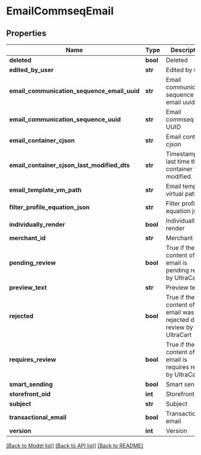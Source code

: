 # EmailCommseqEmail

## Properties
Name | Type | Description | Notes
------------ | ------------- | ------------- | -------------
**deleted** | **bool** | Deleted | [optional] 
**edited_by_user** | **str** | Edited by user | [optional] 
**email_communication_sequence_email_uuid** | **str** | Email communication sequence email uuid | [optional] 
**email_communication_sequence_uuid** | **str** | Email commseq UUID | [optional] 
**email_container_cjson** | **str** | Email container cjson | [optional] 
**email_container_cjson_last_modified_dts** | **str** | Timestamp the last time the container was modified. | [optional] 
**email_template_vm_path** | **str** | Email template virtual path | [optional] 
**filter_profile_equation_json** | **str** | Filter profile equation json | [optional] 
**individually_render** | **bool** | Individually render | [optional] 
**merchant_id** | **str** | Merchant ID | [optional] 
**pending_review** | **bool** | True if the content of this email is pending review by UltraCart | [optional] 
**preview_text** | **str** | Preview text | [optional] 
**rejected** | **bool** | True if the content of this email was rejected during review by UltraCart | [optional] 
**requires_review** | **bool** | True if the content of this email is requires review by UltraCart | [optional] 
**smart_sending** | **bool** | Smart sending | [optional] 
**storefront_oid** | **int** | Storefront oid | [optional] 
**subject** | **str** | Subject | [optional] 
**transactional_email** | **bool** | Transactional email | [optional] 
**version** | **int** | Version | [optional] 

[[Back to Model list]](../README.md#documentation-for-models) [[Back to API list]](../README.md#documentation-for-api-endpoints) [[Back to README]](../README.md)



